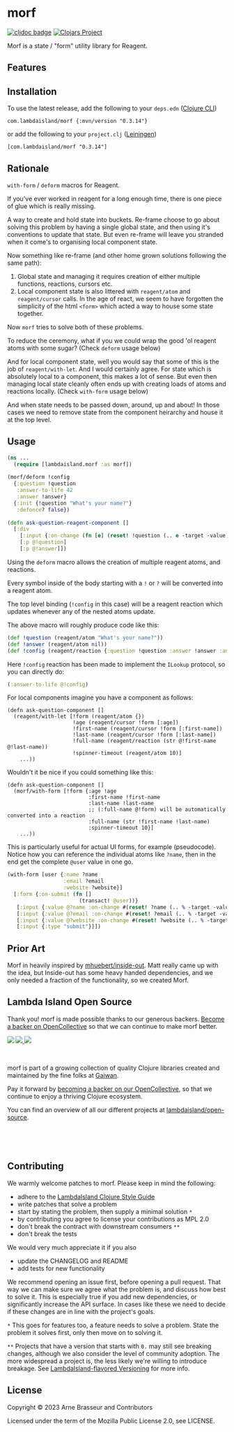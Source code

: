 # morf

<!-- badges -->
[![cljdoc badge](https://cljdoc.org/badge/com.lambdaisland/morf)](https://cljdoc.org/d/com.lambdaisland/morf) [![Clojars Project](https://img.shields.io/clojars/v/com.lambdaisland/morf.svg)](https://clojars.org/com.lambdaisland/morf)
<!-- /badges -->

Morf is a state / "form" utility library for Reagent.

## Features

<!-- installation -->
## Installation

To use the latest release, add the following to your `deps.edn` ([Clojure CLI](https://clojure.org/guides/deps_and_cli))

```
com.lambdaisland/morf {:mvn/version "0.3.14"}
```

or add the following to your `project.clj` ([Leiningen](https://leiningen.org/))

```
[com.lambdaisland/morf "0.3.14"]
```
<!-- /installation -->

## Rationale

`with-form` / `deform` macros for Reagent.

If you've ever worked in reagent for a long enough time, there is one piece of
glue which is really missing.

A way to create and hold state into buckets. Re-frame choose to go about solving
this problem by having a single global state, and then using it's conventions to
update that state. But even re-frame will leave you stranded when it come's to
organising local component state.

Now something like re-frame (and other home grown solutions following the same path):
1. Global state and managing it requires creation of either multiple functions, reactions, cursors etc.
2. Local component state is also littered with `reagent/atom` and
   `reagent/cursor` calls. In the age of react, we seem to have forgotten the
   simplicity of the html `<form>` which acted a way to house some state
   together.

Now `morf` tries to solve both of these problems.

To reduce the ceremony, what if you we could wrap the good 'ol reagent atoms
with some sugar? (Check `deform` usage below)

And for local component state, well you would say that some of this is the job
of `reagent/with-let`. And I would certainly agree. For state which is
absolutely local to a component, this makes a lot of sense. But even then
managing local state cleanly often ends up with creating loads of atoms and
reactions locally. (Check `with-form` usage below)

And when state needs to be passed down, around, up and about! In those cases we
need to remove state from the component heirarchy and house it at the top level.

## Usage

```clojure
(ns ...
  (require [lambdaisland.morf :as morf])
  
(morf/deform !config
  {:question !question
   :answer-to-life 42
   :answer !answer}
  {:init {!question "What's your name?"}
   :defonce? false})
   
(defn ask-question-reagent-component []
  [:div
    [:input {:on-change (fn [e] (reset! !question (.. e -target -value)))}]
    [:p @!question]
    [:p @!answer]])
```

Using the `deform` macro allows the creation of multiple reagent atoms, and reactions.

Every symbol inside of the body starting with a `!` or `?` will be converted into a reagent atom.

The top level binding (`!config` in this case) will be a reagent reaction which
updates whenever any of the nested atoms update.

The above macro will roughly produce code like this:
```clojure
(def !question (reagent/atom "What's your name?"))
(def !answer (reagent/atom nil))
(def !config (reagent/reaction {:question !question :answer !answer :answer-to-life 42}))
```

Here `!config` reaction has been made to implement the `ILookup` protocol, so you can directly do:

```clojure
(:answer-to-life @!config)
```

For local components imagine you have a component as follows:

```
(defn ask-question-component []
  (reagent/with-let [!form (reagent/atom {})
                     !age (reagent/cursor !form [:age])
                     !first-name (reagent/cursor !form [:first-name])
                     !last-name (reagent/cursor !form [:last-name])
                     !full-name (reagent/reaction (str @!first-name @!last-name))
                     !spinner-timeout (reagent/atom 10)]
    ...))
```

Wouldn't it be nice if you could something like this:
```
(defn ask-question-component []
  (morf/with-form [!form {:age !age
                          :first-name !first-name
                          :last-name !last-name
                          ;; (:full-name @!form) will be automatically converted into a reaction
                          :full-name (str !first-name !last-name)
                          :spinner-timeout 10}]
    ...)) 
```

This is particularly useful for actual UI forms, for example (pseudocode).
Notice how you can reference the individual atoms like `?name`, then in the end
get the complete `@user` value in one go.

```clj
(with-form [user {:name ?name
                  :email ?email
                  :website ?website}]
  [:form {:on-submit (fn []
                       (transact! @user))}
   [:input {:value @?name :on-change #(reset! ?name (.. % -target -value))}]
   [:input {:value @?email :on-change #(reset! ?email (.. % -target -value))}]
   [:input {:value @?website :on-change #(reset! ?website (.. % -target -value))}]
   [:input {:type "submit"}]])
```

## Prior Art

Morf in heavily inspired by
[mhuebert/inside-out](https://github.com/mhuebert/inside-out). Matt really came
up with the idea, but Inside-out has some heavy handed dependencies, and we only needed a fraction of the functionality, so we created Morf.

<!-- opencollective -->
## Lambda Island Open Source

Thank you! morf is made possible thanks to our generous backers. [Become a
backer on OpenCollective](https://opencollective.com/lambda-island) so that we
can continue to make morf better.

<a href="https://opencollective.com/lambda-island">
<img src="https://opencollective.com/lambda-island/organizations.svg?avatarHeight=46&width=800&button=false">
<img src="https://opencollective.com/lambda-island/individuals.svg?avatarHeight=46&width=800&button=false">
</a>
<img align="left" src="https://github.com/lambdaisland/open-source/raw/master/artwork/lighthouse_readme.png">

&nbsp;

morf is part of a growing collection of quality Clojure libraries created and maintained
by the fine folks at [Gaiwan](https://gaiwan.co).

Pay it forward by [becoming a backer on our OpenCollective](http://opencollective.com/lambda-island),
so that we continue to enjoy a thriving Clojure ecosystem.

You can find an overview of all our different projects at [lambdaisland/open-source](https://github.com/lambdaisland/open-source).

&nbsp;

&nbsp;
<!-- /opencollective -->

<!-- contributing -->
## Contributing

We warmly welcome patches to morf. Please keep in mind the following:

- adhere to the [LambdaIsland Clojure Style Guide](https://nextjournal.com/lambdaisland/clojure-style-guide)
- write patches that solve a problem 
- start by stating the problem, then supply a minimal solution `*`
- by contributing you agree to license your contributions as MPL 2.0
- don't break the contract with downstream consumers `**`
- don't break the tests

We would very much appreciate it if you also

- update the CHANGELOG and README
- add tests for new functionality

We recommend opening an issue first, before opening a pull request. That way we
can make sure we agree what the problem is, and discuss how best to solve it.
This is especially true if you add new dependencies, or significantly increase
the API surface. In cases like these we need to decide if these changes are in
line with the project's goals.

`*` This goes for features too, a feature needs to solve a problem. State the problem it solves first, only then move on to solving it.

`**` Projects that have a version that starts with `0.` may still see breaking changes, although we also consider the level of community adoption. The more widespread a project is, the less likely we're willing to introduce breakage. See [LambdaIsland-flavored Versioning](https://github.com/lambdaisland/open-source#lambdaisland-flavored-versioning) for more info.
<!-- /contributing -->

<!-- license -->
## License

Copyright &copy; 2023 Arne Brasseur and Contributors

Licensed under the term of the Mozilla Public License 2.0, see LICENSE.
<!-- /license -->
